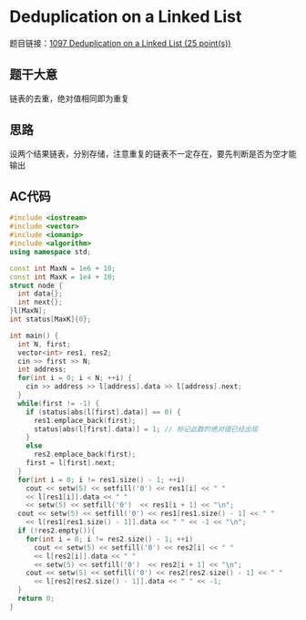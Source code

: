 # Deduplication on a Linked List

题目链接：[1097 Deduplication on a Linked List (25 point(s))](https://pintia.cn/problem-sets/994805342720868352/problems/994805369774129152)

## 题干大意

链表的去重，绝对值相同即为重复

## 思路

设两个结果链表，分别存储，注意重复的链表不一定存在，要先判断是否为空才能输出

## AC代码

```cpp linenums="1"
#include <iostream>
#include <vector>
#include <iomanip>
#include <algorithm>
using namespace std;

const int MaxN = 1e6 + 10;
const int MaxK = 1e4 + 10;
struct node {
  int data{};
  int next{};
}l[MaxN];
int status[MaxK]{0};

int main() {
  int N, first;
  vector<int> res1, res2;
  cin >> first >> N;
  int address;
  for(int i = 0; i < N; ++i) {
    cin >> address >> l[address].data >> l[address].next;
  }
  while(first != -1) {
    if (status[abs(l[first].data)] == 0) {
      res1.emplace_back(first);
      status[abs(l[first].data)] = 1; // 标记此数的绝对值已经出现
    }
    else
      res2.emplace_back(first);
    first = l[first].next;
  }
  for(int i = 0; i != res1.size() - 1; ++i)
    cout << setw(5) << setfill('0') << res1[i] << " "
    << l[res1[i]].data << " "
    << setw(5) << setfill('0')  << res1[i + 1] << "\n";
  cout << setw(5) << setfill('0') << res1[res1.size() - 1] << " "
    << l[res1[res1.size() - 1]].data << " " << -1 << "\n";
  if (!res2.empty()){
    for(int i = 0; i != res2.size() - 1; ++i)
      cout << setw(5) << setfill('0') << res2[i] << " "
      << l[res2[i]].data << " "
      << setw(5) << setfill('0')  << res2[i + 1] << "\n";
    cout << setw(5) << setfill('0') << res2[res2.size() - 1] << " "
      << l[res2[res2.size() - 1]].data << " " << -1;
  }
  return 0;
}
```
